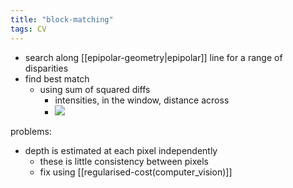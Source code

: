 ```yaml
---
title: "block-matching"
tags: CV
---
```


- search along [[epipolar-geometry|epipolar]] line for a range of disparities
- find best match
	- using sum of squared diffs
		- intensities, in the window, distance across
		- ![](https://i.imgur.com/BLBLMS4.png)
	
problems:
- depth is estimated at each pixel independently
	- these is little consistency between pixels
	- fix using [[regularised-cost(computer_vision)]]